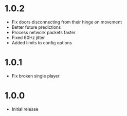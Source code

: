 # 1.0.2
- Fix doors disconnecting from their hinge on movement
- Better future predictions
- Process network packets faster
- Fixed 60Hz jitter
- Added limits to config options

# 1.0.1
- Fix broken single player

# 1.0.0
- Initial release
